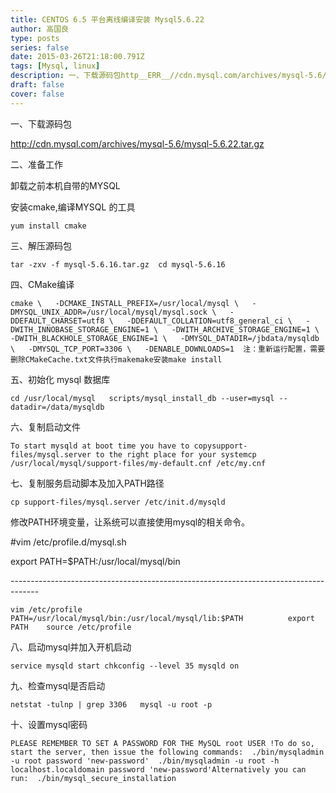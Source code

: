 ```yaml
---
title: CENTOS 6.5 平台离线编译安装 Mysql5.6.22
author: 高国良
type: posts
series: false
date: 2015-03-26T21:18:00.791Z
tags: [Mysql, linux]
description: 一、下载源码包http__ERR__//cdn.mysql.com/archives/mysql-5.6/mysql-5.6.22.tar.gz二、准备工作卸载之前本机自带的MYSQL安装cmake,编译MYSQL 的工具yum install cmake三、解压源码包tar -zxv -f mysql-5.6...
draft: false 
cover: false
---
```


一、下载源码包

http://cdn.mysql.com/archives/mysql-5.6/mysql-5.6.22.tar.gz

二、准备工作

卸载之前本机自带的MYSQL

安装cmake,编译MYSQL 的工具

```
yum install cmake
```

三、解压源码包

```
tar -zxv -f mysql-5.6.16.tar.gz  cd mysql-5.6.16
```

四、CMake编译

```
cmake \   -DCMAKE_INSTALL_PREFIX=/usr/local/mysql \   -DMYSQL_UNIX_ADDR=/usr/local/mysql/mysql.sock \   -DDEFAULT_CHARSET=utf8 \   -DDEFAULT_COLLATION=utf8_general_ci \   -DWITH_INNOBASE_STORAGE_ENGINE=1 \   -DWITH_ARCHIVE_STORAGE_ENGINE=1 \   -DWITH_BLACKHOLE_STORAGE_ENGINE=1 \   -DMYSQL_DATADIR=/jbdata/mysqldb \   -DMYSQL_TCP_PORT=3306 \   -DENABLE_DOWNLOADS=1  注：重新运行配置，需要删除CMakeCache.txt文件执行makemake安装make install
```

五、初始化 mysql 数据库

```
cd /usr/local/mysql   scripts/mysql_install_db --user=mysql --datadir=/data/mysqldb  
```

六、复制启动文件

```
To start mysqld at boot time you have to copysupport-files/mysql.server to the right place for your systemcp /usr/local/mysql/support-files/my-default.cnf /etc/my.cnf  
```

七、复制服务启动脚本及加入PATH路径

```
cp support-files/mysql.server /etc/init.d/mysqld
```

修改PATH环境变量，让系统可以直接使用mysql的相关命令。

#vim /etc/profile.d/mysql.sh

export PATH=$PATH:/usr/local/mysql/bin

\-------------------------------------------------------------------------------------

```
vim /etc/profile           PATH=/usr/local/mysql/bin:/usr/local/mysql/lib:$PATH          export PATH    source /etc/profile  
```

八、启动mysql并加入开机启动

```
service mysqld start chkconfig --level 35 mysqld on
```

九、检查mysql是否启动

```
netstat -tulnp | grep 3306   mysql -u root -p  
```

十、设置mysql密码

```
PLEASE REMEMBER TO SET A PASSWORD FOR THE MySQL root USER !To do so, start the server, then issue the following commands:  ./bin/mysqladmin -u root password 'new-password'  ./bin/mysqladmin -u root -h localhost.localdomain password 'new-password'Alternatively you can run:  ./bin/mysql_secure_installation
```
